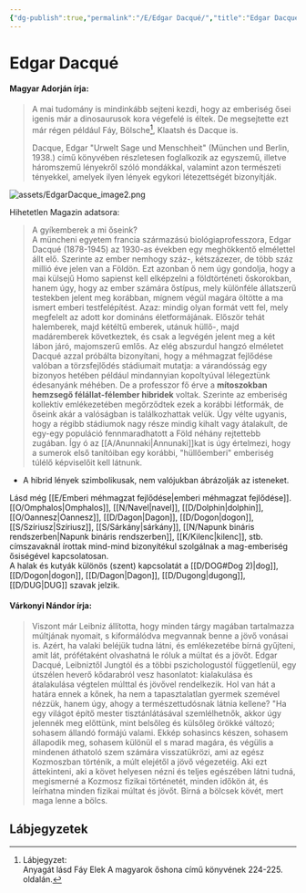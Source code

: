 ```yaml
---
{"dg-publish":true,"permalink":"/E/Edgar Dacqué/","title":"Edgar Dacqué","tags":["dg_uploaded"],"created":"2023-11-18T09:14","updated":"2023-11-25T12:08"}
---
```



# Edgar Dacqué

#### Magyar Adorján írja:

> A mai tudomány is mindinkább sejteni kezdi, hogy az emberiség ősei igenis már a dinosaurusok kora végefelé is éltek. De megsejtette ezt már régen például Fáy, Bölsche[^1], Klaatsh és Dacque is.  
> 
> Dacque, Edgar "Urwelt Sage und Menschheit" (München und Berlin, 1938.) című könyvében részletesen foglalkozik az egyszemű, illetve háromszemű lényekről szóló mondákkal, valamint azon természeti tényekkel, amelyek ilyen lények egykori létezettségét bizonyítják.  

![assets/EdgarDacque_image2.png](/img/user/E/assets/EdgarDacque_image2.png)  

Hihetetlen Magazin adatsora:  
> A gyíkemberek a mi őseink?  
> A müncheni egyetem francia származású biológiaprofesszora, Edgar Dacqué (1878-1945) az 1930-as években egy meghökkentő elmélettel állt elő. Szerinte az ember nemhogy száz-, kétszázezer, de több száz millió éve jelen van a Földön. Ezt azonban ő nem úgy gondolja, hogy a mai külsejű Homo sapienst kell elképzelni a földtörténeti őskorokban, hanem úgy, hogy az ember számára őstípus, mely különféle állatszerű testekben jelent meg korábban, mígnem végül magára öltötte a ma ismert emberi testfelépítést. Azaz: mindig olyan formát vett fel, mely megfelelt az adott kor domináns életformájának. Először tehát halemberek, majd kétéltű emberek, utánuk hüllő-, majd madáremberek következtek, és csak a legvégén jelent meg a két lábon járó, majomszerű emlős. Az elég abszurdul hangzó elméletet Dacqué azzal próbálta bizonyítani, hogy a méhmagzat fejlődése valóban a törzsfejlődés stádiumait mutatja: a várandósság egy bizonyos hetében például mindannyian kopoltyúval lélegeztünk édesanyánk méhében. De a professzor fő érve a **mítoszokban hemzsegő félállat-félember hibridek** voltak. Szerinte az emberiség kollektív emlékezetében megőrződtek ezek a korábbi létformák, de őseink akár a valóságban is találkozhattak velük. Úgy vélte ugyanis, hogy a régibb stádiumok nagy része mindig kihalt vagy átalakult, de egy-egy populáció fennmaradhatott a Föld néhány rejtettebb zugában. Így ó az [[A/Anunnaki\|Annunaki]]kat is úgy értelmezi, hogy a sumerok első tanítóiban egy korábbi, "hüllőemberi" emberiség túlélő képviselőit kell látnunk.  
- A hibrid lények szimbolikusak, nem valójukban ábrázolják az isteneket.  

Lásd még [[E/Emberi méhmagzat fejlődése\|emberi méhmagzat fejlődése]].  
[[O/Omphalos\|Omphalos]], [[N/Navel\|navel]], [[D/Dolphin\|dolphin]], [[O/Oannesz\|Oannesz]], [[D/Dagon\|Dagon]], [[D/Dogon\|dogon]], [[S/Szíriusz\|Szíriusz]], [[S/Sárkány\|sárkány]], [[N/Napunk bináris rendszerben\|Napunk bináris rendszerben]], [[K/Kilenc\|kilenc]], stb. címszavaknál írottak mind-mind bizonyítékul szolgálnak a mag-emberiség ősiségével kapcsolatosan.  
A halak és kutyák különös (szent) kapcsolatát a [[D/DOG#Dog 2)\|dog]], [[D/Dogon\|dogon]], [[D/Dagon\|Dagon]], [[D/Dugong\|dugong]], [[D/DUG\|DUG]] szavak jelzik.  

#### Várkonyi Nándor írja:

> Viszont már Leibniz állította, hogy minden tárgy magában tartalmazza múltjának nyomait, s kiformálódva megvannak benne a jövő vonásai is. Azért, ha valaki beléjük tudna látni, és emlékezetébe bírná gyűjteni, amit lát, prófétaként olvashatná le róluk a múltat és a jövőt. Edgar Dacqué, Leibniztől Jungtól és a többi pszichologustól függetlenül, egy útszélen heverő kődarabról vesz hasonlatot: kialakulása és átalakulása végtelen múlttal és jövővel rendelkezik. Hol van hát a határa ennek a kőnek, ha nem a tapasztalatlan gyermek szemével nézzük, hanem úgy, ahogy a természettudósnak látnia kellene? "Ha egy világot építő mester tisztánlátásával szemlélhetnők, akkor úgy jelennék meg előttünk, mint belsőleg és külsőleg örökké változó; sohasem állandó formájú valami. Ekkép sohasincs készen, sohasem állapodik meg, sohasem különül el s marad magára, és végülis a mindenen áthatoló szem számára visszatükrözi, ami az egész Kozmoszban történik, a múlt elejétől a jövő végezetéig. Aki ezt áttekinteni, aki a követ helyesen nézni és teljes egészében látni tudná, megismerné a Kozmosz fizikai történetét, minden időkön át, és leírhatna minden fizikai múltat és jövőt. Bírná a bölcsek kövét, mert maga lenne a bölcs.  

## Lábjegyzetek

[^1]: Lábjegyzet:  
Anyagát lásd Fáy Elek A magyarok őshona című könyvének 224-225. oldalán.  